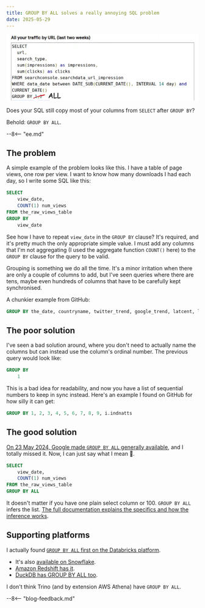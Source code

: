 ```yaml
---
title: GROUP BY ALL solves a really annoying SQL problem
date: 2025-05-29
---
```


![hero image](./assets/modified_query.webp)

Does your SQL still copy most of your columns from `SELECT` after `GROUP BY`?

Behold: `GROUP BY ALL`.

--8<-- "ee.md"

<!-- more -->

## The problem

A simple example of the problem looks like this. I have a table of page views, one row per view. I want to know how many downloads I had each day, so I write some SQL like this:

```sql
SELECT
    view_date,
    COUNT(1) num_views
FROM the_raw_views_table
GROUP BY
    view_date
```

See how I have to repeat `view_date` in the `GROUP BY` clause? It's required, and it's pretty much the only appropriate simple value. I must add any columns that I'm not aggregating (I used the aggregate function `COUNT()` here) to the `GROUP BY` clause for the query to be valid.

Grouping is something we do all the time. It's a minor irritation when there are only a couple of columns to add, but I've seen queries where there are tens, maybe even hundreds of columns that have to be carefully kept synchronised.

A chunkier example from GitHub:

```sql
GROUP BY the_date, countryname, twitter_trend, google_trend, latcent, longcent
```

## The poor solution

I've seen a bad solution around, where you don't need to actually name the columns but can instead use the column's ordinal number. The previous query would look like:

```sql
GROUP BY
    1
```

This is a bad idea for readability, and now you have a list of sequential numbers to keep in sync instead. Here's an example I found on GitHub for how silly it can get:

```sql
GROUP BY 1, 2, 3, 4, 5, 6, 7, 8, 9, i.indnatts
```

## The good solution

[On 23 May 2024, Google made `GROUP BY ALL` generally available](https://cloud.google.com/bigquery/docs/release-notes#May_13_2025), and I totally missed it. Now, I can just say what I mean :tada:.

```sql
SELECT
    view_date,
    COUNT(1) num_views
FROM the_raw_views_table
GROUP BY ALL
```

It doesn't matter if you have one plain select column or 100. `GROUP BY ALL` infers the list. [The full documentation explains the specifics and how the inference works](https://cloud.google.com/bigquery/docs/reference/standard-sql/query-syntax#group_by_all).

## Supporting platforms

I actually found [`GROUP BY ALL` first on the Databricks platform](https://docs.databricks.com/aws/en/sql/language-manual/sql-ref-syntax-qry-select-groupby#parameters).

- It's also [available on Snowflake](https://docs.snowflake.com/en/sql-reference/constructs/group-by#parameters).
- [Amazon Redshift has it](https://docs.aws.amazon.com/redshift/latest/dg/r_GROUP_BY_clause.html).
- [DuckDB has GROUP BY ALL too](https://duckdb.org/docs/stable/sql/query_syntax/groupby.html#group-by-all).

I don't think Trino (and by extension AWS Athena) have `GROUP BY ALL`.


--8<-- "blog-feedback.md"

